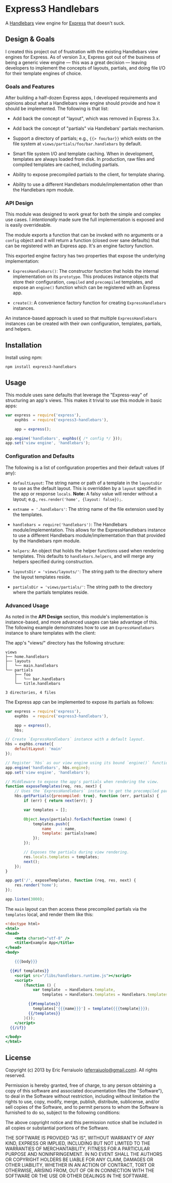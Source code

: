 Express3 Handlebars
===================

A [Handlebars][] view engine for [Express][] that doesn't suck.

[Express]: https://github.com/visionmedia/express
[Handlebars]: https://github.com/wycats/handlebars.js

Design & Goals
--------------

I created this project out of frustration with the existing Handlebars view
engines for Express. As of version 3.x, Express got out of the business of being
a generic view engine — this was a great decision — leaving developers to
implement the concepts of layouts, partials, and doing file I/O for their
template engines of choice.

### Goals and Features

After building a half-dozen Express apps, I developed requirements and opinions
about what a Handlebars view engine should provide and how it should be
implemented. The following is that list:

* Add back the concept of "layout", which was removed in Express 3.x.

* Add back the concept of "partials" via Handlebars' partials mechanism.

* Support a directory of partials; e.g., `{{> foo/bar}}` which exists on the
  file system at `views/partials/foo/bar.handlebars` by default.

* Smart file system I/O and template caching. When in development, templates are
  always loaded from disk. In production, raw files and compiled templates are
  cached, including partials.

* Ability to expose precompiled partials to the client, for template sharing.

* Ability to use a different Handlebars module/implementation other than the
  Handlebars npm module.

### API Design

This module was designed to work great for both the simple and complex use
cases. I _intentionally_ made sure the full implementation is exposed and is
easily overrideable.

The module exports a function that can be invoked with no arguments or a
`config` object and it will return a function (closed over sane defaults) that
can be registered with an Express app. It's an engine factory function.

This exported engine factory has two properties that expose the underlying
implementation:

* `ExpressHandlebars()`: The constructor function that holds the internal
  implementation on its `prototype`. This produces instance objects that store
  their configuration, `compiled` and `precompiled` templates, and expose an
  `engine()` function which can be registered with an Express app.

* `create()`: A convenience factory function for creating `ExpressHandlebars`
  instances.

An instance-based approach is used so that multiple `ExpressHandlebars`
instances can be created with their own configuration, templates, partials, and
helpers.

Installation
------------

Install using npm:

    npm install express3-handlebars

Usage
-----

This module uses sane defaults that leverage the "Express-way" of structuring an
app's views. This makes it trivial to use this module in basic apps:

```javascript
var express = require('express'),
    exphbs  = require('express3-handlebars'),

    app = express();

app.engine('handlebars', exphbs({ /* config */ }));
app.set('view engine', 'handlebars');
```

### Configuration and Defaults

The following is a list of configuration properties and their default values
(if any):

* `defaultLayout`: The string name or path of a template in the `layoutsDir` to
  use as the default layout. This is overridden by a `layout` specified in the
  app or response `locals`. **Note:** A falsy value will render without a
  layout; e.g., `res.render('home', {layout: false});`.

* `extname = '.handlebars'`: The string name of the file extension used by the
  templates.

* `handlebars = require('handlebars')`: The Handlebars module/implementation.
  This allows for the ExpressHandlebars instance to use a different Handlebars
  module/implementation than that provided by the Handlebars npm module.

* `helpers`: An object that holds the helper functions used when rendering
  templates. This defaults to `handlebars.helpers`, and will merge any helpers
  specified during construction.

* `layoutsDir = 'views/layouts/'`: The string path to the directory where the
  layout templates reside.

* `partialsDir = 'views/partials/'`: The string path to the directory where the
  partials templates reside.

### Advanced Usage

As noted in the **API Design** section, this module's implementation is
instance-based, and more advanced usages can take advantage of this. The
following example demonstrates how to use an `ExpressHandlebars` instance to
share templates with the client:

The app's "views/" directory has the following structure:

```
views
├── home.handlebars
├── layouts
│   └── main.handlebars
└── partials
    ├── foo
    │   └── bar.handlebars
    └── title.handlebars

3 directories, 4 files
```

The Express app can be implemented to expose its partials as follows:

```javascript
var express = require('express'),
    exphbs  = require('express3-handlebars'),

    app = express(),
    hbs;

// Create `ExpressHandlebars` instance with a default layout.
hbs = exphbs.create({
    defaultLayout: 'main'
});

// Register `hbs` as our view engine using its bound `engine()` function.
app.engine('handlebars', hbs.engine);
app.set('view engine', 'handlebars');

// Middleware to expose the app's partials when rendering the view.
function exposeTemplates(req, res, next) {
    // Uses the `ExpressHandlebars` instance to get the precompiled partials.
    hbs.getPartials({precompiled: true}, function (err, partials) {
        if (err) { return next(err); }

        var templates = [];

        Object.keys(partials).forEach(function (name) {
            templates.push({
                name    : name,
                template: partials[name]
            });
        });

        // Exposes the partials during view rendering.
        res.locals.templates = templates;
        next();
    });
}

app.get('/', exposeTemplates, function (req, res, next) {
    res.render('home');
});

app.listen(3000);
```

The `main` layout can then access these precompiled partials via the `templates`
local, and render them like this:

```handlebars
<!doctype html>
<html>
<head>
    <meta charset="utf-8" />
    <title>Example App</title>
</head>
<body>

    {{{body}}}

  {{#if templates}}
    <script src="/libs/handlebars.runtime.js"></script>
    <script>
        (function () {
            var template  = Handlebars.template,
                templates = Handlebars.templates = Handlebars.templates || {};

          {{#templates}}
            templates['{{{name}}}'] = template({{{template}}});
          {{/templates}}
        }());
    </script>
  {{/if}}

</body>
</html>
```

License
-------

Copyright (c) 2013 by Eric Ferraiuolo (eferraiuolo@gmail.com). All rights reserved.

Permission is hereby granted, free of charge, to any person obtaining a copy of
this software and associated documentation files (the "Software"), to deal in
the Software without restriction, including without limitation the rights to
use, copy, modify, merge, publish, distribute, sublicense, and/or sell copies of
the Software, and to permit persons to whom the Software is furnished to do so,
subject to the following conditions:

The above copyright notice and this permission notice shall be included in all
copies or substantial portions of the Software.

THE SOFTWARE IS PROVIDED "AS IS", WITHOUT WARRANTY OF ANY KIND, EXPRESS OR
IMPLIED, INCLUDING BUT NOT LIMITED TO THE WARRANTIES OF MERCHANTABILITY, FITNESS
FOR A PARTICULAR PURPOSE AND NONINFRINGEMENT. IN NO EVENT SHALL THE AUTHORS OR
COPYRIGHT HOLDERS BE LIABLE FOR ANY CLAIM, DAMAGES OR OTHER LIABILITY, WHETHER
IN AN ACTION OF CONTRACT, TORT OR OTHERWISE, ARISING FROM, OUT OF OR IN
CONNECTION WITH THE SOFTWARE OR THE USE OR OTHER DEALINGS IN THE SOFTWARE.
